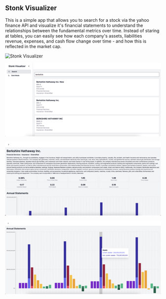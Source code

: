 ## Stonk Visualizer

This is a simple app that allows you to search for a stock via the yahoo finance API and visualize it's financial statements to understand the relationships between the fundamental metrics over time. Instead of staring at tables, you can easily see how each company's assets, liabilities revenue, expenses, and cash flow change over time - and how this is reflected in the market cap.


![Stonk Visualizer](https://raw.githubusercontent.com/RikusWiehahn/financial-statements-visualizer/main/public/images/cover.avif)

![Screenshot-1](https://raw.githubusercontent.com/RikusWiehahn/financial-statements-visualizer/main/public/images/screen-1.png)

![Screenshot-2](https://raw.githubusercontent.com/RikusWiehahn/financial-statements-visualizer/main/public/images/screen-2.png)

![Screenshot-3](https://raw.githubusercontent.com/RikusWiehahn/financial-statements-visualizer/main/public/images/screen-3.png)

